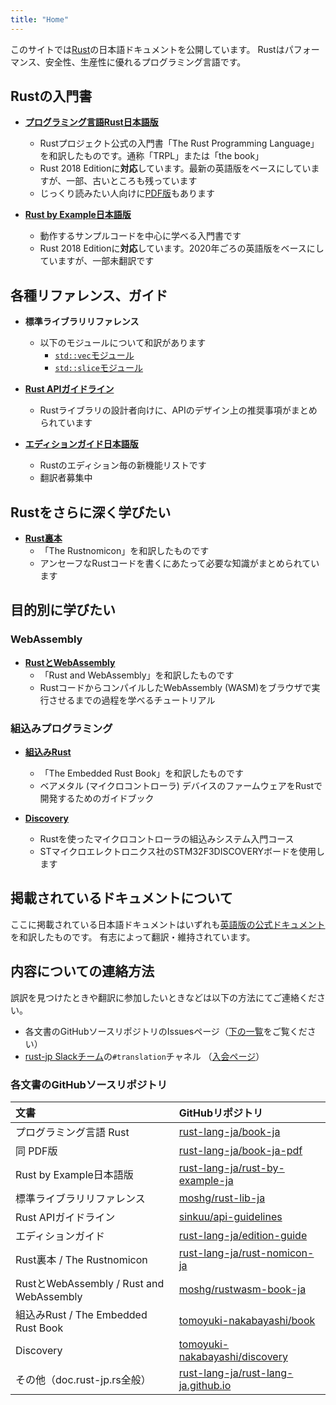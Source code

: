 ```yaml
---
title: "Home"
---
```


このサイトでは[Rust][rust-lang]の日本語ドキュメントを公開しています。
Rustはパフォーマンス、安全性、生産性に優れるプログラミング言語です。

## Rustの入門書

- [**プログラミング言語Rust日本語版**][trpl]
  * Rustプロジェクト公式の入門書「The Rust Programming Language」を和訳したものです。通称「TRPL」または「the book」
  * Rust 2018 Editionに**対応**しています。最新の英語版をベースにしていますが、一部、古いところも残っています
  * じっくり読みたい人向けに[PDF版][trpl-pdf]もあります

- [**Rust by Example日本語版**][rbe]
  * 動作するサンプルコードを中心に学べる入門書です
  * Rust 2018 Editionに**対応**しています。2020年ごろの英語版をベースにしていますが、一部未翻訳です


## 各種リファレンス、ガイド

- **標準ライブラリリファレンス**
  * 以下のモジュールについて和訳があります
    * [`std::vec`モジュール][std-vec]
    * [`std::slice`モジュール][std-slice]

- [**Rust APIガイドライン**][api-guidelines]
  * Rustライブラリの設計者向けに、APIのデザイン上の推奨事項がまとめられています

- [**エディションガイド日本語版**][edition-guide]
  * Rustのエディション毎の新機能リストです
  * 翻訳者募集中


## Rustをさらに深く学びたい

- [**Rust裏本**][nomicon]
  * 「The Rustnomicon」を和訳したものです
  * アンセーフなRustコードを書くにあたって必要な知識がまとめられています


## 目的別に学びたい

### WebAssembly

- [**RustとWebAssembly**][webassembly-book]
  * 「Rust and WebAssembly」を和訳したものです
  * RustコードからコンパイルしたWebAssembly (WASM)をブラウザで実行させるまでの過程を学べるチュートリアル

### 組込みプログラミング

- [**組込みRust**][embedded-book]
  * 「The Embedded Rust Book」を和訳したものです
  * ベアメタル (マイクロコントローラ) デバイスのファームウェアをRustで開発するためのガイドブック

- [**Discovery**][embedded-discovery]
  * Rustを使ったマイクロコントローラの組込みシステム入門コース
  * STマイクロエレクトロニクス社のSTM32F3DISCOVERYボードを使用します


## 掲載されているドキュメントについて

ここに掲載されている日本語ドキュメントはいずれも[英語版の公式ドキュメント](https://doc.rust-lang.org/)を和訳したものです。
有志によって翻訳・維持されています。

[rust-lang]: https://www.rust-lang.org/ja/
[trpl]: https://doc.rust-jp.rs/book-ja/
[trpl-pdf]: https://doc.rust-jp.rs/book-ja-pdf/book.pdf
[rbe]: https://doc.rust-jp.rs/rust-by-example-ja/
[std-vec]: https://moshg.github.io/rust-lib-doc-ja/std/vec/
[std-slice]: https://moshg.github.io/rust-lib-doc-ja/std/slice/
[api-guidelines]: https://sinkuu.github.io/api-guidelines/
[edition-guide]: https://doc.rust-jp.rs/edition-guide/
[nomicon]: https://doc.rust-jp.rs/rust-nomicon-ja/
[webassembly-book]: https://moshg.github.io/rustwasm-book-ja/
[embedded-book]: https://tomoyuki-nakabayashi.github.io/book/
[embedded-discovery]: https://tomoyuki-nakabayashi.github.io/discovery/


## 内容についての連絡方法

誤訳を見つけたときや翻訳に参加したいときなどは以下の方法にてご連絡ください。

- 各文書のGitHubソースリポジトリのIssuesページ（[下の一覧](#各文書のgithubソースリポジトリ)をご覧ください）
- [rust-jp Slackチーム][slack]の`#translation`チャネル （[入会ページ][slack-reg]）

[slack]: https://rust-jp.slack.com
[slack-reg]: http://rust-jp.herokuapp.com


### 各文書のGitHubソースリポジトリ

| 文書 | GitHubリポジトリ |
|:--- |:--- |
| プログラミング言語 Rust | [rust-lang-ja/book-ja][gh-trpl] |
| 同 PDF版 | [rust-lang-ja/book-ja-pdf][gh-trpl-pdf] |
| Rust by Example日本語版 | [rust-lang-ja/rust-by-example-ja][gh-rbe] |
| 標準ライブラリリファレンス | [moshg/rust-lib-ja][gh-std] |
| Rust APIガイドライン | [sinkuu/api-guidelines][gh-api-guidelines] |
| エディションガイド | [rust-lang-ja/edition-guide][gh-edition-guide] |
| Rust裏本 / The Rustnomicon | [rust-lang-ja/rust-nomicon-ja][gh-nomicon] |
| RustとWebAssembly / Rust and WebAssembly | [moshg/rustwasm-book-ja][gh-webassembly-book] |
| 組込みRust / The Embedded Rust Book | [tomoyuki-nakabayashi/book][gh-embedded-book] |
| Discovery | [tomoyuki-nakabayashi/discovery][gh-embedded-discovery] |
| その他（doc.rust-jp.rs全般） | [rust-lang-ja/rust-lang-ja.github.io][gh-org] |

[gh-trpl]: https://github.com/rust-lang-ja/book-ja
[gh-trpl-pdf]: https://github.com/rust-lang-ja/book-ja-pdf
[gh-rbe]: https://github.com/rust-lang-ja/rust-by-example-ja
[gh-std]: https://github.com/moshg/rust-lib-ja
[gh-api-guidelines]: https://github.com/sinkuu/api-guidelines
[gh-edition-guide]: https://github.com/rust-lang-ja/edition-guide
[gh-nomicon]: https://github.com/rust-lang-ja/rust-nomicon-ja
[gh-webassembly-book]: https://github.com/moshg/rustwasm-book-ja
[gh-embedded-book]: https://github.com/tomoyuki-nakabayashi/book
[gh-embedded-discovery]: https://github.com/tomoyuki-nakabayashi/discovery
[gh-org]: https://github.com/rust-lang-ja/rust-lang-ja.github.io
